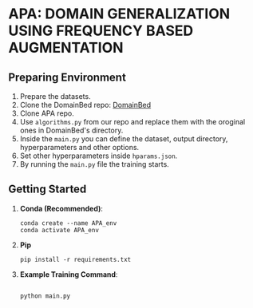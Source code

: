 # APA: DOMAIN GENERALIZATION USING FREQUENCY BASED AUGMENTATION

## Preparing Environment
1. Prepare the datasets.
2. Clone the DomainBed repo: [DomainBed](https://github.com/facebookresearch/DomainBed.git)
3. Clone APA repo.
4. Use  `algorithms.py` from our repo and replace them with the oroginal ones in DomainBed's directory.
5. Inside the `main.py` you can define the dataset, output directory, hyperparameters and other options.
6. Set other hyperparameters inside `hparams.json`.
7. By running the `main.py` file the training starts.

   



## Getting Started
1. **Conda (Recommended)**: 
    ```shell
    conda create --name APA_env
    conda activate APA_env
    ```

2. **Pip**
    ```shell
    pip install -r requirements.txt
    ```

3. **Example Training Command**: 
    ```shell
   
    python main.py
    ```


